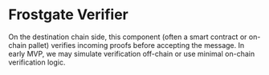 # Frostgate Verifier
On the destination chain side, this component (often a smart contract or on-chain pallet) verifies incoming proofs before accepting the message. In early MVP, we may simulate verification off-chain or use minimal on-chain verification logic.